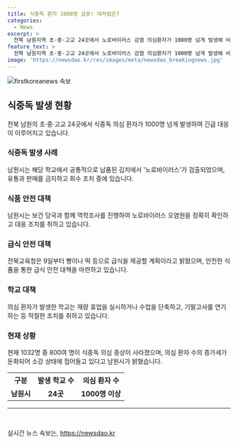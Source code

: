 ```yaml
---
title: 식중독 환자 1000명 급증! 대처법은?
categories:
  - News
excerpt: >
  전북 남원지역 초·중·고교 24곳에서 노로바이러스 감염 의심환자가 1000명 넘게 발생해 비상이 걸렸다. 납품된 김치에서 바이러스가 검출되어 유통과 판매 금지됐고 시중 제품은 회수 중. 바이러스는 구토와 설사를 유발하고 전염성이 강해 15%의 학생이 발병. 학교 중 일부는 휴업, 기말고사 연기 등 조치. 관계자는 소강상태에 접어들었으며 교육청은 대체 급식을 시작할 계획.
feature_text: >
  전북 남원지역 초·중·고교 24곳에서 노로바이러스 감염 의심환자가 1000명 넘게 발생해 비상이 걸렸다. 납품된 김치에서 바이러스가 검출되어 유통과 판매 금지됐고 시중 제품은 회수 중. 바이러스는 구토와 설사를 유발하고 전염성이 강해 15%의 학생이 발병. 학교 중 일부는 휴업, 기말고사 연기 등 조치. 관계자는 소강상태에 접어들었으며 교육청은 대체 급식을 시작할 계획.
image: 'https://newsdao.kr/res/images/meta/newsdao_breakingnews.jpg'
---
```


<p><img src="https://newsdao.kr/res/images/meta/newsdao_breakingnews.jpg" alt="firstkoreanews 속보" /></p>

<h2 data-ke-size="size26">식중독 발생 현황</h2>

<p data-ke-size="size16">전북 남원의 초·중·고교 24곳에서 식중독 의심 환자가 1000명 넘게 발생하여 긴급 대응이 이루어지고 있습니다.</p>

<h3>식중독 발생 사례</h3>

<p data-ke-size="size16">남원시는 해당 학교에서 공통적으로 납품된 김치에서 '노로바이러스'가 검출되었으며, 유통과 판매를 금지하고 회수 조치 중에 있습니다.</p>

<h3>식품 안전 대책</h3>

<p data-ke-size="size16">남원시는 보건 당국과 함께 역학조사를 진행하여 노로바이러스 오염원을 정확히 확인하고 대응 조치를 취하고 있습니다.</p>

<h3>급식 안전 대책</h3>

<p data-ke-size="size16">전북교육청은 9일부터 빵이나 떡 등으로 급식을 제공할 계획이라고 밝혔으며, 안전한 식품을 통한 급식 안전 대책을 마련하고 있습니다.</p>

<h3>학교 대책</h3>

<p data-ke-size="size16">의심 환자가 발생한 학교는 재량 휴업을 실시하거나 수업을 단축하고, 기말고사를 연기하는 등 적절한 조치를 취하고 있습니다.</p>

<h3>현재 상황</h3>

<p data-ke-size="size16">현재 1032명 중 800여 명이 식중독 의심 증상이 사라졌으며, 의심 환자 수의 증가세가 둔화되어 소강 상태에 접어들고 있다고 남원시가 밝혔습니다.</p>

<table>
    <tr>
        <th>구분</th>
        <th>발생 학교 수</th>
        <th>의심 환자 수</th>
    </tr>
    <tr>
        <td style="text-align: center; height: 17px;"><b>남원시</b></td>
        <td style="text-align: center; height: 17px;"><b>24곳</b></td>
        <td style="text-align: center; height: 17px;"><b>1000명 이상</b></td>
    </tr>
</table>

<hr>

<p data-ke-size="size16">&nbsp;</p>
실시간 뉴스 속보는, <a href="https://newsdao.kr" rel="dofollow">https://newsdao.kr</a>


